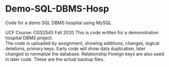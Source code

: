 # Demo-SQL-DBMS-Hosp
Code for a demo SQL DBMS hospital using MySQL

UCF Course: CGS2545 Fall 2020
This is code written for a demonstration hospital DBMS project.  
The code is uploaded by assignment, showing additions, changes, logical deletions, primary keys.
Early code will show data duplication, later changed to normalize the database.
Relationship Foreign keys are also used in later code.
These are the actual backup files.
